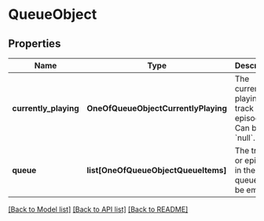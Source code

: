 # QueueObject

## Properties
Name | Type | Description | Notes
------------ | ------------- | ------------- | -------------
**currently_playing** | **OneOfQueueObjectCurrentlyPlaying** | The currently playing track or episode. Can be &#x60;null&#x60;. | [optional] 
**queue** | **list[OneOfQueueObjectQueueItems]** | The tracks or episodes in the queue. Can be empty. | [optional] 

[[Back to Model list]](../README.md#documentation-for-models) [[Back to API list]](../README.md#documentation-for-api-endpoints) [[Back to README]](../README.md)

